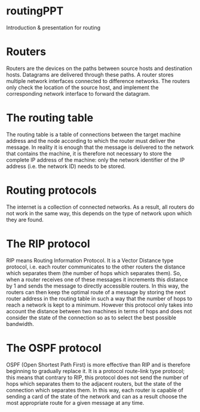 # routingPPT
Introduction &amp; presentation for routing

# Routers
Routers are the devices on the paths between source hosts and destination hosts. Datagrams are delivered through these paths. A router stores multiple network interfaces connected to difference networks. The routers only check the location of the source host, and implement the corresponding network interface to forward the datagram.

# The routing table
The routing table is a table of connections between the target machine address and the node according to which the router must deliver the message. In reality it is enough that the message is delivered to the network that contains the machine, it is therefore not necessary to store the complete IP address of the machine: only the network identifier of the IP address 
(i.e. the network ID) needs to be stored. 

# Routing protocols
The internet is a collection of connected networks. As a result, all routers do not work in the same way, this depends on the type of network upon which they are found. 

# The RIP protocol
RIP means Routing Information Protocol. It is a Vector Distance type protocol, i.e. each router communicates to the other routers the distance which separates them (the number of hops which separates them). So, when a router receives one of these messages it increments this distance by 1 and sends the message to directly accessible routers. In this way, the routers can then keep the optimal route of a message by storing the next router address in the routing table in such a way that the number of hops to reach a network is kept to a minimum. However this protocol only takes into account the distance between two machines in terms of hops and does not consider the state of the connection so as to select the best possible bandwidth. 

# The OSPF protocol
OSPF (Open Shortest Path First) is more effective than RIP and is therefore beginning to gradually replace it. It is a protocol route-link type protocol; this means that contrary to RIP, this protocol does not send the number of hops which separates them to the adjacent routers, but the state of the connection which separates them. In this way, each router is capable of sending a card of the state of the network and can as a result choose the most appropriate route for a given message at any time. 
